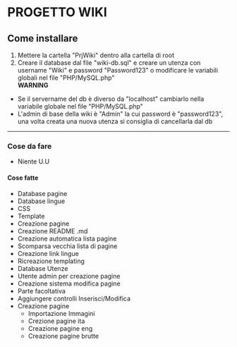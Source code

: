 # PROGETTO WIKI
## Come installare
1. Mettere la cartella "PrjWiki" dentro alla cartella di root 
2. Creare il database dal file "wiki-db.sql" e creare un utenza con username "Wiki" e password "Password123" o modificare le variabili globali nel file "PHP/MySQL.php" <br>
**WARNING** <br>
* Se il servername del db è diverso da "localhost" cambiarlo nella variabile globale nel file "PHP/MySQL.php" <br>
* L'admin di base della wiki è "Admin" la cui password è "password123", una volta creata una nuova utenza si consiglia di cancellarla dal db

---

### Cose da fare
* Niente U.U

#### Cose fatte
* Database pagine
* Database lingue
* CSS
* Template
* Creazione pagine
* Creazione README .md
* Creazione automatica lista pagine
* Scomparsa vecchia lista di pagine
* Creazione link lingue
* Ricreazione templating
* Database Utenze
* Utente admin per creazione pagine
* Creazione sistema modifica pagine
* Parte facoltativa
* Aggiungere controlli Inserisci/Modifica
* Creazione pagine
    * Importazione Immagini
    * Crezione pagine ita
    * Creazione pagine eng
    * Creazione pagine brutte
